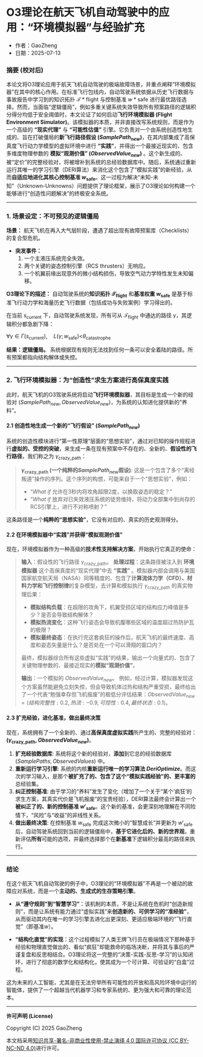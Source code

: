 # **O3理论在航天飞机自动驾驶中的应用：“环境模拟器”与经验扩充**

- 作者：GaoZheng
- 日期：2025-07-13

### 摘要 (校对后)

本论文将O3理论应用于航天飞机自动驾驶的极端故障场景，并重点阐释“环境模拟器”在其中的核心作用。在标准飞行包线内，自动驾驶系统依据从历史飞行数据与事故报告中学习到的知识拓扑 $\mathcal{T}*{\text{flight}}$ 与控制基准 $w*{\text{safe}}$ 进行最优路径选择。然而，当面临“逻辑僵局”，例如多重关键系统失效导致所有预案路径的逻辑积分得分均低于安全阈值时，本文论证了如何启动**飞行环境模拟器 (Flight Environment Simulator)**。该模拟器的本质，并非直接改写系统规则，而是作为一个高级的 **“现实代理”** 与 **“可能性估值”** 引擎。它负责对一个由系统创造性地生成的、旨在打破僵局的**新飞行路径假设 ($SamplePath_{new}$)**，在其内部集成了高保真度飞行动力学模型的虚拟环境中进行 **“实践”**，并得出一个最接近现实的、包含多维度物理参数的 **模拟“观测价值” ($ObservedValue_{new}$)** 。这个新生成的、被“定价”的完整经验对，将被增补到系统的总经验数据库中。随后，系统通过重新运行其唯一的学习引擎（DERI算法）来消化这个包含了“模拟实践”的新经验，从而**自适应地进化其核心控制基准 $w_{\text{safe}}$**。这一过程为解决“未知-未知”（Unknown-Unknowns）问题提供了理论框架，展示了O3理论如何构建一个能够进行“创造性问题解决”的终极安全系统。

-----

### 1. 场景设定：不可预见的逻辑僵局

**场景：** 航天飞机在再入大气层阶段，遭遇了超出现有故障预案库（Checklists）的复合型危机。

  * **突发事件：**
    1.  一个主液压系统完全失效。
    2.  两个关键的姿态控制引擎（RCS thrusters）无响应。
    3.  一个机翼前缘出现意外的微小结构损伤，导致空气动力学特性发生未知偏移。

**O3理论下的描述：**
自动驾驶系统的**知识拓扑 $\mathcal{T}_{\text{flight}}$** 和**基准权重 $w_{\text{safe}}$** 是基于标准飞行动力学和海量历史飞行数据（包括成功与失败案例）学习得出的。

在当前 $s_{\text{current}}$ 下，自动驾驶系统发现，所有可从 $\mathcal{T}_{\text{flight}}$ 中通达的路径 $\gamma$，其逻辑积分都急剧下降：

$\forall \gamma \in \Gamma(s_{\text{current}}), \quad L(\gamma; w_{\text{safe}}) \text{<} \theta_{\text{catastrophe}}$

**结果：逻辑僵局。** 系统根据现有规则无法找到任何一条可以安全着陆的路径。所有预案都指向结构解体或失控。

-----

### 2. 飞行环境模拟器：为“创造性”求生方案进行高保真度实践

此时，航天飞机的O3驾驶系统将启动**飞行环境模拟器**，其目标是生成一个新的经验对 $(SamplePath_{new}, ObservedValue_{new})$，为系统的认知进化提供新的“养料”。

#### 2.1 创造性地生成一个新的“飞行假设” ($SamplePath_{new}$)

系统的创造性模块进行“第一性原理”层面的“思想实验”，通过对已知的操作规程进行**虚拟的、受控的突破**，来生成一条在现有预案中不存在的、全新的、**假设性的飞行路径**，我们称之为 $\gamma_{\text{crazy\_path}}$：

> **$\gamma_{\text{crazy\_path}}$ (一个纯粹的$SamplePath_{new}$假设)**:
> 这是一个包含了多个“离经叛道”操作的序列。这个序列的构想，可能来自于一个“思想实验”，例如：
>
>   * “*What if* 允许在3秒内将攻角超限2度，以换取姿态的稳定？”
>   * “*What if* 放弃对已失效液压系统的徒劳维持，将动力全部集中到尚存的RCS引擎上，进行不对称喷射？”

这条路径是一个**纯粹的“思想实验”**，它没有对应的、真实的历史观测得分。

#### 2.2 在环境模拟器中“实践”并获得“模拟观测价值”

现在，环境模拟器作为一种高级的**技术性支持解决方案**，开始执行它真正的使命：

> **输入**：假设性的飞行路径 $\gamma_{\text{crazy\_path}}$。
> **处理过程**：这条路径被注入到 **环境模拟器** 这个高保真度的“现实代理”中去 **“实践”** 。模拟器内部会调用与美国国家航空航天局（NASA）同等精度的、包含了**计算流体力学（CFD）、材料力学和飞行控制律**的复杂模型，去计算和模拟执行 $\gamma_{\text{crazy\_path}}$ 的真实物理后果：
>
>   * **模拟结构负载**：在超限的攻角下，机翼受损区域的结构应力峰值是多少？是否会导致结构解体？
>   * **模拟热流变化**：这种飞行姿态会导致机腹哪些区域的温度超过热防护瓦的极限？
>   * **模拟最终姿态**：在执行完这套疯狂的操作后，航天飞机的最终速度、高度和姿态矢量是什么？是否处在一个可以滑翔的窗口内？
>
> 最终，模拟器综合所有这些虚拟“实践”的结果，输出一个向量式的、包含了关键物理参数的、最接近现实的**模拟“观测价值”**。
>
> **输出**：一个模拟的 $ObservedValue_{new}$。
> 例如，经过计算，模拟器发现这个方案虽然能避免立刻失控，但会导致机体过热和结构严重受损，最终给出了一个代表“勉强幸存但飞机报废”的极低分评估结果：$ObservedValue_{new} = (结构完整性: 0.2, 热流: -0.9, 可控性: 0.4, 最终状态: 0.1)$。

#### 2.3 扩充经验，进化基准，做出最终决策

现在，系统拥有了一个全新的、通过**高保真度虚拟实践**所产生的、完整的经验对：**$\text{(}\gamma_{\text{crazy\_path}}, ObservedValue_{new} \text{)}$**。

1.  **扩充经验数据库**: 系统将这个新的经验对，**添加**到它总的经验数据库 $(SamplePaths, ObservedValues)$ 中。
2.  **重新运行学习引擎**: 系统的内核**重新运行唯一的学习算法 $DeriOptimize$**。而这次的学习输入，是那个**被扩充了的、包含了这个“模拟实践经验”的、更丰富的**总经验集。
3.  **纠正控制基准**: 由于学习的“养料”发生了变化（增加了一个关于“某个‘疯狂’的求生方案，其真实代价是飞机报废”的宝贵经验），DERI算法最终会计算出一个**被纠正了的、新的控制基准 $w'_{\text{safe}}$**。这个新的基准，会更深刻地理解在不同险情下，“风险”与“收益”的非线性关系。
4.  **做出最终决策**: 在控制基准 $w_{\text{safe}}$ 完成这次微小的“智慧成长”并更新为 $w'_{\text{safe}}$ 后，自动驾驶系统回到当前的逻辑僵局中，**基于它进化后的、新的世界观**，重新评估**所有**可能的选项，并最终选择那个在**新基准**下逻辑积分最高的路径来执行。

-----

### 结论

在这个航天飞机自动驾驶的例子中，O3理论的“环境模拟器”不再是一个被动的故障应对系统，而是一个**主动的、生成式的生存策略引擎**。

  * **从“遵守规则”到“智慧学习”**：该机制的本质，不是让系统在危机时“创造新规则”，而是让系统有能力通过“虚拟实践”来**创造新的、可供学习的“准经验”**，从而驱动其内在唯一的学习引擎去进化出更深刻、更适应极端环境的“飞行直觉”（即基准$w$）。

  * **“结构化直觉”的实现**：这个过程模拟了人类王牌飞行员在极端情况下那种基于经验和物理直觉做出的、看似“疯狂”却能救命的临场决断，并将其与事后的严谨复盘和反思相结合。O3理论将这一完整的“决策-实践-反思-学习”的认知闭环，进行了彻底的数学化和结构化，使其成为一个可计算、可验证的“白盒”过程。

这为未来的人工智能，尤其是在无法穷举所有可能性的开放和高风险环境中运行的智能体，提供了一个超越当代机器学习和专家系统的、更为强大和可靠的理论范本。

---

**许可声明 (License)**

Copyright (C) 2025 GaoZheng 

本文档采用[知识共享-署名-非商业性使用-禁止演绎 4.0 国际许可协议 (CC BY-NC-ND 4.0)](https://creativecommons.org/licenses/by-nc-nd/4.0/deed.zh-Hans)进行许可。
